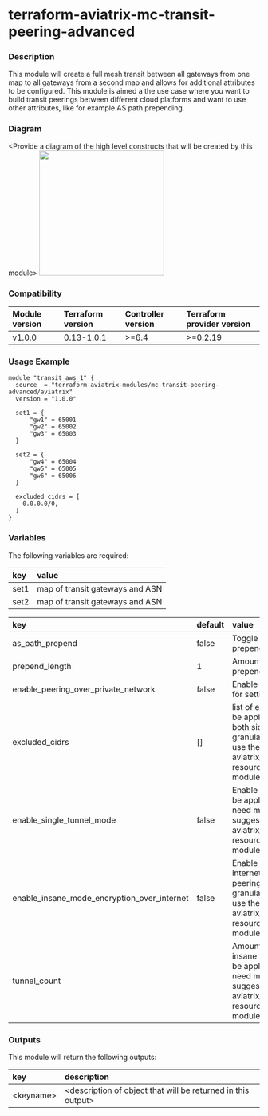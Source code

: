 # terraform-aviatrix-mc-transit-peering-advanced

### Description
This module will create a full mesh transit between all gateways from one map to all gateways from a second map and allows for additional attributes to be configured.
This module is aimed a the use case where you want to build transit peerings between different cloud platforms and want to use other attributes, like for example AS path prepending.

### Diagram
\<Provide a diagram of the high level constructs that will be created by this module>
<img src="<IMG URL>"  height="250">

### Compatibility
Module version | Terraform version | Controller version | Terraform provider version
:--- | :--- | :--- | :---
v1.0.0 | 0.13-1.0.1 | >=6.4 | >=0.2.19

### Usage Example
```
module "transit_aws_1" {
  source  = "terraform-aviatrix-modules/mc-transit-peering-advanced/aviatrix"
  version = "1.0.0"

  set1 = {
      "gw1" = 65001
      "gw2" = 65002
      "gw3" = 65003
  }

  set2 = {
      "gw4" = 65004
      "gw5" = 65005
      "gw6" = 65006
  }  

  excluded_cidrs = [
    0.0.0.0/0,
  ]
}
```

### Variables
The following variables are required:

key | value
:--- | :---
set1 | map of transit gateways and ASN
set2 | map of transit gateways and ASN

key | default | value 
:---|:---|:---
as_path_prepend | false | Toggle to true to enable AS Path prepending for all peerings
prepend_length | 1 | Amount of times AS Path is prepended
enable_peering_over_private_network | false | Enable to use a private circuit for setting up peering
excluded_cidrs | [] | list of excluded cidrs. This will be applied to all peerings on both sides. If you need more granularity, it is suggested to use the aviatrix_transit_gateway_peering resource directly in stead of this module.
enable_single_tunnel_mode | false | Enable single tunnel mode. Will be applied to all peerings. If you need more granularity, it is suggested to use the aviatrix_transit_gateway_peering resource directly in stead of this module.
enable_insane_mode_encryption_over_internet | false | Enable insane mode over internet. Will be applied to all peerings. If you need more granularity, it is suggested to use the aviatrix_transit_gateway_peering resource directly in stead of this module.
tunnel_count | | Amount of tunnels to build for insane mode over internet. Will be applied to all peerings. If you need more granularity, it is suggested to use the aviatrix_transit_gateway_peering resource directly in stead of this module.

### Outputs
This module will return the following outputs:

key | description
:---|:---
\<keyname> | \<description of object that will be returned in this output>
